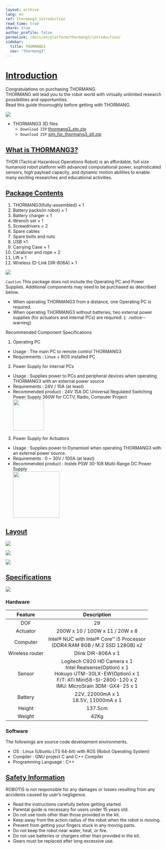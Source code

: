 ```yaml
---
layout: archive
lang: en
ref: thormang3_introduction
read_time: true
share: true
author_profile: false
permalink: /docs/en/platform/thormang3/introduction/
sidebar:
  title: THORMANG3
  nav: "thormang3"
---
```


# [Introduction](#introduction)

Congratulations on purchasing THORMANG.  
THORMANG will lead you to the robot world with virtually unlimited research possibilities and opportunities.  
Read this guide thouroughly before getting with THORMANG.

![](/assets/images/platform/thormang3/thormang3.png)

- THORMANG3 3D files
  - `Download ZIP` [thormang3_stp.zip]
  - `Download ZIP` [sim_for_thormang3_stl.zip]

## [What is THORMANG3?](#what-is-thormang3)

THOR (Tactical Hazardous Operations Robot) is an affordable, full size humanoid robot platform with advanced
computational power, sophisticated sensors, high payload capacity, and dynamic motion abilities to enable many exciting researches and educational activities.

## [Package Contents](#package-contents)

1. THORMANG3(fully-assembled) × 1
2. Battery packs(in robot) × 1
3. Battery charger × 1
4. Wrench set × 1
5. Screwdrivers × 2
6. Spare cables
7. Spare bolts and nuts
8. USB ×1
9. Carrying Case × 1
10. Carabiner and rope × 2
11. Lift × 1
12. Wireless (D-Link DIR-806A) × 1

![](/assets/images/platform/thormang3/thormang3_001.jpg)

`Caution` This package does not include the Operating PC and Power Supplies.
Additional components may need to be purchased as described below.
 - When operating THORMANG3 from a distance, one Operating PC is required.
 - When operating THORMANG3 without batteries, two external power supplies (for actuators and internal PCs) are required.
{: .notice--warning}

Recommended Component Specifications
1. Operating PC
 - Usage : The main PC to remote control THORMANG3
 - Requirements : Linux + ROS installed PC

2. Power Supply for internal PCs
 - Usage : Supplies power to PCs and peripheral devices when operating THORMANG3 with an external power source
 - Requirements : 24V / 10A (at least)
 - Recommended product : 24V 15A DC Universal Regulated Switching Power Supply 360W for CCTV, Radio, Computer Project  
   <img src="/assets/images/platform/thormang3/pc_power_supply.jpg" width=100>

3. Power Supply for Actuators
 - Usage : Supplies power to Dynamixel when operating THORMANG3 with an external power source.
 - Requirements : 0 ~ 30V / 100A (at least)
 - Recommended product : Instek PSW 30-108 Multi-Range DC Power Supply  
   <img src="/assets/images/platform/thormang3/actuator_power_supply.jpg" width=150>
   

## [Layout](#layout)

![](/assets/images/platform/thormang3/thormang3_002.jpg)

![](/assets/images/platform/thormang3/thormang3_003.jpg)

![](/assets/images/platform/thormang3/thormang3_004.jpg)

## [Specifications](#specifications)

![](/assets/images/platform/thormang3/thormang3_005.jpg)

### Hardware

|Feature|Description|
|:---:|:---:|
|DOF|29|
|Actuator|200W x 10 / 100W x 11 / 20W x 8|
|Computer|Intel® NUC with Intel® Core™ i5 Processor<br />(DDR4 RAM 8GB / M.2 SSD 128GB) x2|
|Wireless router|Dlink DIR-806A x 1|
|Sensor|Logitech C920 HD Camera x 1<br />Intel Realsense(Option) x 1<br />Hokuyo UTM-30LX-EW(Option) x 1<br />F/T: ATi Mini58-SI-2800-120 x 2<br />IMU: MicroSrain 3DM-GX4-25 x 1|
|Battery|22V, 22000mA x 1<br />18.5V, 11000mA x 1|
|Height|137.5cm|
|Weight|42Kg|

### Software

The followings are source code development environments.
- OS : Linux (Ubuntu LTS 64-bit) with ROS (Robot Operating System)
- Compiler : GNU project C and C++ Compiler
- Programming Language : C++

## [Safety Information](#safety-information)

ROBOTIS is not responsible for any damages or losses resulting from any accidents caused by user’s negligence.
- Read the instructions carefully before getting started.
- Parental guide is necessary for users under 15 years old.
- Do not use tools other than those provided in the kit.
- Keep away from the action radius of the robot when the robot is moving.
- Prevent from getting your fingers stuck in any moving parts.
- Do not keep the robot near water, heat, or fire.
- Do not use batteries or chargers other than provided in the kit.
- Gears must be replaced after long excessive use.


[thormang3_stp.zip]:http://support.robotis.com/en/baggage_files/thormang3/thormang3_stp.zip
[sim_for_thormang3_stl.zip]:http://support.robotis.com/en/baggage_files/thormang3/sim_for_thormang3_stl.zip
